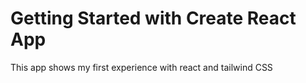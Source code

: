 # Getting Started with Create React App

This app shows my first experience with react and tailwind CSS 
